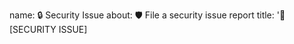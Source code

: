 name: 🔒 Security Issue
about: 🛡️ File a security issue report
title: '🔴 [SECURITY ISSUE] <title>'
labels: 🔒 Security Issue, 🔍 Needs Triage
assignees: ''

---
<!-- 💡 You can replace the emojis in the name, about, title, and labels fields if you prefer different ones. -->

<!--
Note: Please do NOT provide details in this report. Instead, follow responsible disclosure guidelines and contact the appropriate security team or developer. Only submit a public report after the issue has been addressed.
-->

### 🔎 Overview:
<!-- Brief overview of the security issue -->

### 📈 Impact:
<!-- Potential impact/attack scenarios of the security issue -->

### 🔍 Details:
<!--
- Vulnerability type (e.g., SQL injection, XSS, etc.)
- Affected component/module/functionality
- Proof of concept or steps to reproduce the vulnerability
-->

### 🌍 Environment:
<!--
Example:
- OS: Ubuntu 20.04
- Node: 13.14.0
- npm: 7.6.3
-->

### 📎 References:
<!-- Links or references to additional information or related issues -->

